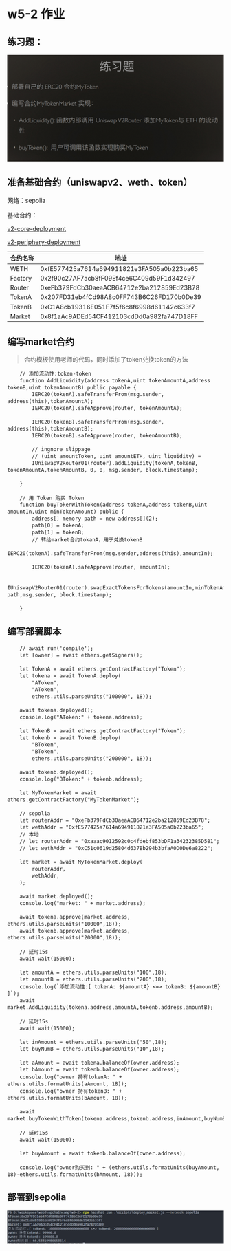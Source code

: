 # w5-2 作业

## 练习题：

![](images/work.png)

## 准备基础合约（uniswapv2、weth、token）

网络：sepolia

基础合约：

[v2-core-deployment](https://github.com/qingfengzs/v2-core-deployment)

[ v2-periphery-deployment](https://github.com/qingfengzs/v2-periphery-deployment)

| 合约名称 | 地址                                       |
| -------- | ------------------------------------------ |
| WETH     | 0xfE577425a7614a694911821e3FA505a0b223ba65 |
| Factory  | 0x2f90c27AF7acb8fF09Ef4ce6C409d59F1d342497 |
| Router   | 0xeFb379FdCb30aeaACB64712e2ba212859Ed23B78 |
| TokenA   | 0x207FD31eb4fCd98A8c0FF743B6C26FD170b0De39 |
| TokenB   | 0xC1A8cb19316E051F7f5f6c8f6998d61142c633f7 |
| Market   | 0x8f1aAc9ADEd54CF412103cdDd0a982fa747D18FF |

## 编写market合约

> 合约模板使用老师的代码，同时添加了token兑换token的方法

```solidity
    // 添加流动性:token-token
    function AddLiquidity(address tokenA,uint tokenAmountA,address tokenB,uint tokenAmountB) public payable {
        IERC20(tokenA).safeTransferFrom(msg.sender, address(this),tokenAmountA);
        IERC20(tokenA).safeApprove(router, tokenAmountA);

        IERC20(tokenB).safeTransferFrom(msg.sender, address(this),tokenAmountB);
        IERC20(tokenB).safeApprove(router, tokenAmountB);

        // ingnore slippage
        // (uint amountToken, uint amountETH, uint liquidity) = 
        IUniswapV2Router01(router).addLiquidity(tokenA,tokenB, tokenAmountA,tokenAmountB, 0, 0, msg.sender, block.timestamp);

    }  

    // 用 Token 购买 Token
    function buyTokenWithToken(address tokenA,address tokenB,uint amountIn,uint minTokenAmount) public {
        address[] memory path = new address[](2);
        path[0] = tokenA;
        path[1] = tokenB;
        // 转给market合约tokanA，用于兑换tokenB
        IERC20(tokenA).safeTransferFrom(msg.sender,address(this),amountIn);

        IERC20(tokenA).safeApprove(router, amountIn);

        IUniswapV2Router01(router).swapExactTokensForTokens(amountIn,minTokenAmount, path,msg.sender, block.timestamp);
  
    }

```

## 编写部署脚本

```solidity
    // await run('compile');
    let [owner] = await ethers.getSigners();

    let TokenA = await ethers.getContractFactory("Token");
    let tokena = await TokenA.deploy(
        "AToken",
        "AToken",
        ethers.utils.parseUnits("100000", 18));

    await tokena.deployed();
    console.log("AToken:" + tokena.address);

    let TokenB = await ethers.getContractFactory("Token");
    let tokenb = await TokenB.deploy(
        "BToken",
        "BToken",
        ethers.utils.parseUnits("200000", 18));

    await tokenb.deployed();
    console.log("BToken:" + tokenb.address);

    let MyTokenMarket = await ethers.getContractFactory("MyTokenMarket");

    // sepolia
    let routerAddr = "0xeFb379FdCb30aeaACB64712e2ba212859Ed23B78";
    let wethAddr = "0xfE577425a7614a694911821e3FA505a0b223ba65";
    // 本地
    // let routerAddr = "0xaaac9012592c0c4fdebf853bDF1a34232385D581";
    // let wethAddr = "0xC51c0619d25804d637Bb294b3bfaA0D0De6a8222";

    let market = await MyTokenMarket.deploy(
        routerAddr,
        wethAddr,
    );

    await market.deployed();
    console.log("market: " + market.address);

    await tokena.approve(market.address, ethers.utils.parseUnits("10000",18));
    await tokenb.approve(market.address, ethers.utils.parseUnits("20000",18));

    // 延时15s
    await wait(15000);

    let amountA = ethers.utils.parseUnits("100",18);
    let amountB = ethers.utils.parseUnits("200",18);
    console.log(`添加流动性:[ tokenA: ${amountA} <=> tokenB: ${amountB} ]`);
    await market.AddLiquidity(tokena.address,amountA,tokenb.address,amountB);
  
    // 延时15s
    await wait(15000);

    let inAmount = ethers.utils.parseUnits("50",18);
    let buyNumB = ethers.utils.parseUnits("10",18);

    let aAmount = await tokena.balanceOf(owner.address);
    let bAmount = await tokenb.balanceOf(owner.address);
    console.log("owner 持有tokenA: " + ethers.utils.formatUnits(aAmount, 18));
    console.log("owner 持有tokenB: " + ethers.utils.formatUnits(bAmount, 18));

    await market.buyTokenWithToken(tokena.address,tokenb.address,inAmount,buyNumB);

    // 延时15s
    await wait(15000);

    let buyAmount = await tokenb.balanceOf(owner.address);

    console.log("owner购买到: " + (ethers.utils.formatUnits(buyAmount, 18)-ethers.utils.formatUnits(bAmount, 18)));

```

## 部署到sepolia

![1682063201663](image/README/1682063201663.png)
